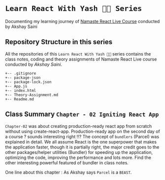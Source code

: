 # `Learn React With Yash 👨‍💻 Series` 
   Documenting my learning journey of [Namaste React Live Course](https://learn.namastedev.com/) conducted by Akshay Saini

   ## Repository Structure in this series 

All the repositories of this `Learn React With Yash 👨‍💻` series contains the class notes, coding and theory assignments of Namaste React Live course conducted by *Akshay Saini*. 

```
+-- .gitignore
+-- package-json
+-- package-lock.json
+-- App.js
+-- index.html
+-- Theory-Assignment.md
+-- Readme.md
 ```

 ## Class Summary `Chapter - 02 Igniting React App` 
`Chapter-02` was about creating production-ready react app from scratch without using create-react-app. Production-ready app on the second day of a course ? sounds interesting right !!? The concept of `bundlers` (Parcel) was explained in detail. We all assume React is the one superpower that makes the application faster, though it is partially right, the major credit goes to the other packages/helper utilities (Bundler) for speeding up the application, optimizing the code, improving the performance and lots more. Find the other interesting powerful featured of bundler in class notes. 



One line about this chapter : As Akshay says `Parcel` is a `BEAST`.

